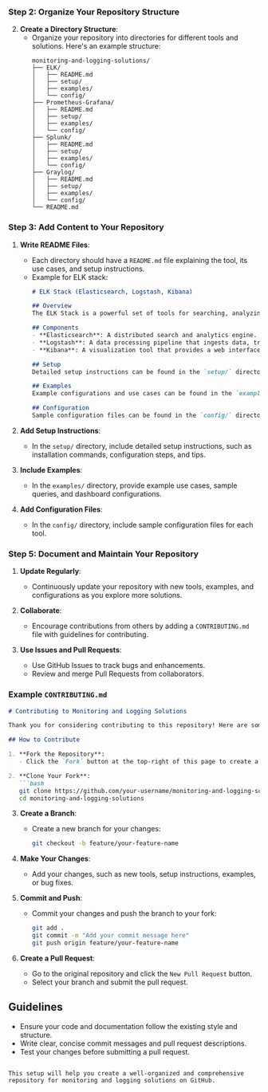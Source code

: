 ### Step 2: Organize Your Repository Structure

2. **Create a Directory Structure**:
   - Organize your repository into directories for different tools and solutions. Here's an example structure:
     ```plaintext
     monitoring-and-logging-solutions/
     ├── ELK/
     │   ├── README.md
     │   ├── setup/
     │   ├── examples/
     │   └── config/
     ├── Prometheus-Grafana/
     │   ├── README.md
     │   ├── setup/
     │   ├── examples/
     │   └── config/
     ├── Splunk/
     │   ├── README.md
     │   ├── setup/
     │   ├── examples/
     │   └── config/
     ├── Graylog/
     │   ├── README.md
     │   ├── setup/
     │   ├── examples/
     │   └── config/
     └── README.md
     ```

### Step 3: Add Content to Your Repository

1. **Write README Files**:
   - Each directory should have a `README.md` file explaining the tool, its use cases, and setup instructions.
   - Example for ELK stack:
     ```markdown
     # ELK Stack (Elasticsearch, Logstash, Kibana)

     ## Overview
     The ELK Stack is a powerful set of tools for searching, analyzing, and visualizing log data in real time.

     ## Components
     - **Elasticsearch**: A distributed search and analytics engine.
     - **Logstash**: A data processing pipeline that ingests data, transforms it, and sends it to Elasticsearch.
     - **Kibana**: A visualization tool that provides a web interface for Elasticsearch.

     ## Setup
     Detailed setup instructions can be found in the `setup/` directory.

     ## Examples
     Example configurations and use cases can be found in the `examples/` directory.

     ## Configuration
     Sample configuration files can be found in the `config/` directory.
     ```

2. **Add Setup Instructions**:
   - In the `setup/` directory, include detailed setup instructions, such as installation commands, configuration steps, and tips.

3. **Include Examples**:
   - In the `examples/` directory, provide example use cases, sample queries, and dashboard configurations.

4. **Add Configuration Files**:
   - In the `config/` directory, include sample configuration files for each tool.


### Step 5: Document and Maintain Your Repository

1. **Update Regularly**:
   - Continuously update your repository with new tools, examples, and configurations as you explore more solutions.

2. **Collaborate**:
   - Encourage contributions from others by adding a `CONTRIBUTING.md` file with guidelines for contributing.

3. **Use Issues and Pull Requests**:
   - Use GitHub Issues to track bugs and enhancements.
   - Review and merge Pull Requests from collaborators.

### Example `CONTRIBUTING.md`

```markdown
# Contributing to Monitoring and Logging Solutions

Thank you for considering contributing to this repository! Here are some guidelines to get started:

## How to Contribute

1. **Fork the Repository**:
   - Click the `Fork` button at the top-right of this page to create a copy of this repository in your GitHub account.

2. **Clone Your Fork**:
   ```bash
   git clone https://github.com/your-username/monitoring-and-logging-solutions.git
   cd monitoring-and-logging-solutions
   ```

3. **Create a Branch**:
   - Create a new branch for your changes:
     ```bash
     git checkout -b feature/your-feature-name
     ```

4. **Make Your Changes**:
   - Add your changes, such as new tools, setup instructions, examples, or bug fixes.

5. **Commit and Push**:
   - Commit your changes and push the branch to your fork:
     ```bash
     git add .
     git commit -m "Add your commit message here"
     git push origin feature/your-feature-name
     ```

6. **Create a Pull Request**:
   - Go to the original repository and click the `New Pull Request` button.
   - Select your branch and submit the pull request.

## Guidelines

- Ensure your code and documentation follow the existing style and structure.
- Write clear, concise commit messages and pull request descriptions.
- Test your changes before submitting a pull request.
```

This setup will help you create a well-organized and comprehensive repository for monitoring and logging solutions on GitHub.
